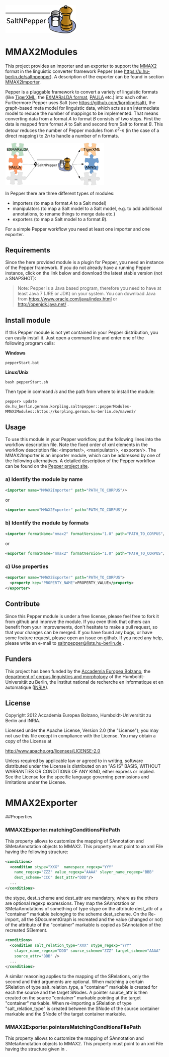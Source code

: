 ![SaltNPepper project](./gh-site/img/SaltNPepper_logo2010.png)
# MMAX2Modules
This project provides an importer and an exporter to support the [MMAX2](http://mmax2.sourceforge.net/) format in the linguistic converter framework Pepper (see https://u.hu-berlin.de/saltnpepper). A description of the exporter can be found in section [MMAX2Importer](#details).

Pepper is a pluggable framework to convert a variety of linguistic formats (like [TigerXML](http://www.ims.uni-stuttgart.de/forschung/ressourcen/werkzeuge/TIGERSearch/doc/html/TigerXML.html), the [EXMARaLDA format](http://www.exmaralda.org/), [PAULA](http://www.sfb632.uni-potsdam.de/paula.html) etc.) into each other. Furthermore Pepper uses Salt (see https://github.com/korpling/salt), the graph-based meta model for linguistic data, which acts as an intermediate model to reduce the number of mappings to be implemented. That means converting data from a format _A_ to format _B_ consists of two steps. First the data is mapped from format _A_ to Salt and second from Salt to format _B_. This detour reduces the number of Pepper modules from _n<sup>2</sup>-n_ (in the case of a direct mapping) to _2n_ to handle a number of n formats.

![n:n mappings via SaltNPepper](./gh-site/img/puzzle.png)

In Pepper there are three different types of modules:
* importers (to map a format _A_ to a Salt model)
* manipulators (to map a Salt model to a Salt model, e.g. to add additional annotations, to rename things to merge data etc.)
* exporters (to map a Salt model to a format _B_).

For a simple Pepper workflow you need at least one importer and one exporter.

## Requirements
Since the here provided module is a plugin for Pepper, you need an instance of the Pepper framework. If you do not already have a running Pepper instance, click on the link below and download the latest stable version (not a SNAPSHOT):

> Note:
> Pepper is a Java based program, therefore you need to have at least Java 7 (JRE or JDK) on your system. You can download Java from https://www.oracle.com/java/index.html or http://openjdk.java.net/ .


## Install module
If this Pepper module is not yet contained in your Pepper distribution, you can easily install it. Just open a command line and enter one of the following program calls:

**Windows**
```
pepperStart.bat 
```

**Linux/Unix**
```
bash pepperStart.sh 
```

Then type in command *is* and the path from where to install the module:
```
pepper> update de.hu_berlin.german.korpling.saltnpepper::pepperModules-MMAX2Modules::https://korpling.german.hu-berlin.de/maven2/
```

## Usage
To use this module in your Pepper workflow, put the following lines into the workflow description file. Note the fixed order of xml elements in the workflow description file: &lt;importer/>, &lt;manipulator/>, &lt;exporter/>. The MMAX2Importer is an importer module, which can be addressed by one of the following alternatives.
A detailed description of the Pepper workflow can be found on the [Pepper project site](https://u.hu-berlin.de/saltnpepper). 

### a) Identify the module by name

```xml
<importer name="MMAX2Importer" path="PATH_TO_CORPUS"/>
```

or

```xml
<importer name="MMAX2Exporter" path="PATH_TO_CORPUS"/>
```

### b) Identify the module by formats
```xml
<importer formatName="mmax2" formatVersion="1.0" path="PATH_TO_CORPUS"/>
```

or

```xml
<exporter formatName="mmax2" formatVersion="1.0" path="PATH_TO_CORPUS"/>
```

### c) Use properties

```xml
<exporter name="MMAX2Exporter" path="PATH_TO_CORPUS">
  <property key="PROPERTY_NAME">PROPERTY_VALUE</property>
</exporter>
```

## Contribute
Since this Pepper module is under a free license, please feel free to fork it from github and improve the module. If you even think that others can benefit from your improvements, don't hesitate to make a pull request, so that your changes can be merged.
If you have found any bugs, or have some feature request, please open an issue on github. If you need any help, please write an e-mail to saltnpepper@lists.hu-berlin.de .

## Funders
This project has been funded by the [Accademia Europea Bolzano](http://www.eurac.edu/en/), the [department of corpus linguistics and morphology](https://www.linguistik.hu-berlin.de/institut/professuren/korpuslinguistik/) of the Humboldt-Universität zu Berlin, the Institut national de recherche en informatique et en automatique ([INRIA](www.inria.fr/en/)). 

## License
  Copyright 2012 Accademia Europea Bolzano, Humboldt-Universität zu Berlin and INRIA.

  Licensed under the Apache License, Version 2.0 (the "License");
  you may not use this file except in compliance with the License.
  You may obtain a copy of the License at
 
  http://www.apache.org/licenses/LICENSE-2.0

  Unless required by applicable law or agreed to in writing, software
  distributed under the License is distributed on an "AS IS" BASIS,
  WITHOUT WARRANTIES OR CONDITIONS OF ANY KIND, either express or implied.
  See the License for the specific language governing permissions and
  limitations under the License.


# <a name="details">MMAX2Exporter</a>

##Properties

### MMAX2Exporter.matchingConditionsFilePath
This property allows to customize the mapping of SAnnotation and SMetaAnnotation objects to MMAX2. This property must point to an xml File having the following structure: 

```xml
<conditions>
  <condition stype="XXX"  namespace_regexp="YYY"   
    name_regexp="ZZZ" value_regexp="AAAA" slayer_name_regexp="BBB"   
    dest_scheme="CCC" dest_attr="DDD"/>
  ...
</conditions>
```

the stype, dest_scheme and dest_attr are mandatory, where as the others are optional regexp expressions. They map the SAnnotation or SMetaAnnotations of something of type stype on the attribute dest_attr of a "container" markable belonging to the scheme dest_scheme. On the Re-import, all the SDocumentGraph is recreated and the value (changed or not) of the attribute of the "container" markable is copied as SAnnotation of the recreated SElement. 
```xml
<conditions>
  <condition salt_relation_type="XXX" stype_regexp="YYY"  
    slayer_name_regexp="DDD" source_scheme="ZZZ" target_scheme="AAAA"   
    source_attr="BBB" />
  ...
</conditions>
```
 A similar reasoning applies to the mapping of the SRelations, only the second and third arguments are optional. When matching a certain SRelation of type salt_relation_type, a "container" markable is created for each the source and the target SNodes. A pointer source_attr is then created on the source "container" markable pointing at the target "container" markable. When re-importing a SRelation of type "salt_relation_type" is created between the SNode of the source container markable and the SNode of the target container markable. 

### MMAX2Exporter.pointersMatchingConditionsFilePath
This property allows to customize the mapping of SAnnotation and SMetaAnnotation objects to MMAX2. This property must point to an xml File having the structure given in .
